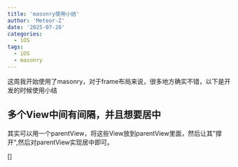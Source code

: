 ```yaml
---
title: 'masonry使用小结'
author: 'Meteor-Z'
date: '2025-07-20'
categories:
  - iOS
tags:
  - iOS
  - masonry
---
```


这周我开始使用了masonry，对于frame布局来说，很多地方确实不错，以下是开发的时候使用小结

## 多个View中间有间隔，并且想要居中

其实可以用一个parentView，将这些View放到parentView里面，然后让其"撑开",然后对parentView实现居中即可。

[]